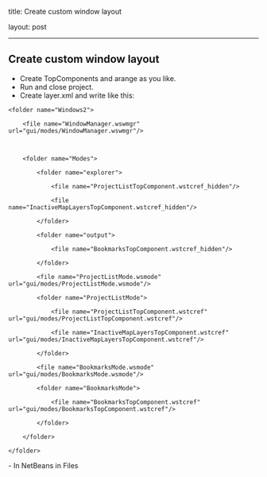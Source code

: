 title: Create custom window layout

layout: post

---

## Create custom window layout

- Create TopComponents and arange as you like.  
- Run and close project.
- Create layer.xml and write like this:  
<filesystem>

    <folder name="Windows2">

        <file name="WindowManager.wswmgr" url="gui/modes/WindowManager.wswmgr"/>

        

        <folder name="Modes">

            <folder name="explorer">

                <file name="ProjectListTopComponent.wstcref_hidden"/>

                <file name="InactiveMapLayersTopComponent.wstcref_hidden"/>

            </folder>

            <folder name="output">

                <file name="BookmarksTopComponent.wstcref_hidden"/>

            </folder>

            <file name="ProjectListMode.wsmode" url="gui/modes/ProjectListMode.wsmode"/>

            <folder name="ProjectListMode">

                <file name="ProjectListTopComponent.wstcref" url="gui/modes/ProjectListTopComponent.wstcref"/>

                <file name="InactiveMapLayersTopComponent.wstcref" url="gui/modes/InactiveMapLayersTopComponent.wstcref"/>

            </folder>

            <file name="BookmarksMode.wsmode" url="gui/modes/BookmarksMode.wsmode"/>

            <folder name="BookmarksMode">

                <file name="BookmarksTopComponent.wstcref" url="gui/modes/BookmarksTopComponent.wstcref"/>

            </folder>

        </folder>

    </folder>

</filesystem>
- In NetBeans in Files


